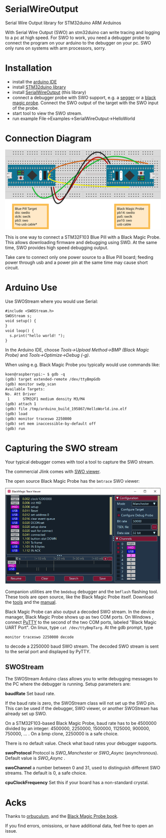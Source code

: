 # SerialWireOutput
Serial Wire Output library for STM32duino ARM Arduinos

With Serial Wire Output (SWO) an stm32duino can write tracing and logging to a pc at high speed. For SWO to work, you need a debugger probe to connect the program on your arduino to the debugger on your pc. SWO only runs on systems with arm processors, sorry.

# Installation
* install the [arduino IDE](https://www.arduino.cc/)
* install [STM32duino library](https://github.com/stm32duino/Arduino_Core_STM32)
* install [SerialWireOutput](https://github.com/koendv/SerialWireOutput) (this library)
* connect a debugger probe with SWO support, e.g. a [segger](https://www.segger.com/products/debug-probes/j-link/) or a [black magic probe](https://github.com/blacksphere/blackmagic/wiki). Connect the SWO output of the target with the SWO input of the probe.
* start tool to view the SWO stream.
* run example File→Examples→SerialWireOutput→HelloWorld

# Connection Diagram
![Connection Diagram](https://raw.githubusercontent.com/koendv/Connecting-Black-Magic-Probe-and-Blue-Pill/master/bmp_bp.svg  "Connecting a Blue Pill to a Black Magic Probe")

This is one way to connect a STM32F103 Blue Pill with a Black Magic Probe. This allows downloading firmware and debugging using SWD. At the same time, SWO provides high speed debugging output.

Take care to connect only one power source to a Blue Pill board; feeding power through usb and a power pin at the same time may cause short circuit.

# Arduino Use
Use SWOStream where you would use Serial:
```
#include <SWOStream.h>
SWOStream s;
void setup() {
}
void loop() {
  s.print("hello world! ");
}
```

In the Arduino IDE, choose *Tools→Upload Method→BMP (Black Magic Probe)* and *Tools→Optimize→Debug (-g)*.

When using e.g. Black Magic Probe you typically would use commands like:
```
koen@raspberrypi:~ $ gdb -q
(gdb) target extended-remote /dev/ttyBmpGdb
(gdb) monitor swdp_scan
Available Targets:
No. Att Driver
 1      STM32F1 medium density M3/M4
(gdb) attach 1
(gdb) file /tmp/arduino_build_195867/HelloWorld.ino.elf
(gdb) load
(gdb) monitor traceswo 2250000
(gdb) set mem inaccessible-by-default off
(gdb) run
```
# Capturing the SWO stream

Your typical debugger comes with tool a tool to capture the SWO stream.

The commercial Jlink comes with [SWO viewer](https://www.segger.com/products/debug-probes/j-link/tools/j-link-swo-viewer/).

The open source Black Magic Probe has the ``bmtrace`` SWO viewer:

![bmtrace](https://github.com/compuphase/Black-Magic-Probe-Book/raw/master/doc/bmtrace.png  "bmtrace SWO viewer for Black Magic Probe")

Companion utilities are the ``bmdebug``  debugger and the ``bmflash`` flashing tool. These tools are open source, like the Black Magic Probe itself. Download the [tools](https://github.com/compuphase/Black-Magic-Probe-Book/releases) and the [manual](https://github.com/compuphase/Black-Magic-Probe-Book/raw/master/BlackMagicProbe.pdf).

Black Magic Probe can also output a decoded SWO stream. In the device manager, Black Magic Probe shows up as two COM ports. On Windows , connect [PuTTY](https://www.chiark.greenend.org.uk/~sgtatham/putty/latest.html) to the second of the two COM ports, labeled "Black Magic UART Port". On linux, type ``cat /dev/ttyBmpTarg``. At the gdb prompt, type
```
monitor traceswo 2250000 decode
```
to decode a 2250000 baud SWO stream. The decoded SWO stream is sent to the serial port and displayed by PyTTY.

## SWOStream
The SWOStream Arduino class allows you to write debugging messages to the PC where the debugger is running. Setup parameters are:

**baudRate** Set baud rate.

If the baud rate is zero, the SWOStream class will not set up the SWO pin. This can be used if the debugger, SWO viewer, or another SWOStream has already set up SWO.

On a STM32F103-based Black Magic Probe, baud rate has to be 4500000 divided by an integer: 4500000, 2250000,  1500000,  1125000, 900000, 750000, ... . On a bmp clone, 2250000 is a safe choice.

There is no default value. Check what baud rates your debugger supports.

**swoProtocol** Protocol is *SWO_Manchester* or *SWO_Async* (asynchronous). Default value is *SWO_Async* .

**swoChannel** a number between 0 and 31, used to distinguish different SWO streams. The default is 0, a safe choice.

**cpuClockFrequency** Set this if your board has a non-standard crystal.

# Acks
Thanks to [orbuculum](https://github.com/orbcode/orbuculum), and the [Black Magic Probe book](https://github.com/compuphase/Black-Magic-Probe-Book).

If you find errors, omissions, or have additional data, feel free to open an issue.
